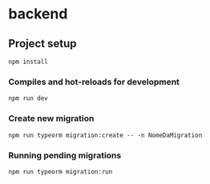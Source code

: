 # backend

## Project setup
```
npm install
```

### Compiles and hot-reloads for development
```
npm run dev
```

### Create new migration
```
npm run typeorm migration:create -- -n NomeDaMigration
```

### Running pending migrations
```
npm run typeorm migration:run
```